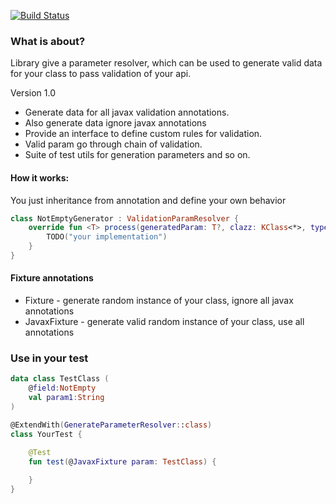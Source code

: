 [![Build Status](https://travis-ci.org/skbkontur/spring-test-data-generator.svg?branch=master)](https://travis-ci.org/skbkontur/spring-test-data-generator)

### What is about?

Library give a parameter resolver,
which can be used to generate valid data for your class to pass validation of your api.

Version 1.0

* Generate data for all javax validation annotations.
* Also generate data ignore javax annotations
* Provide an interface to define custom rules for validation.
* Valid param go through chain of validation.
* Suite of test utils for generation parameters and so on.

#### How it works:

You just inheritance from annotation and define your own behavior
```kotlin
class NotEmptyGenerator : ValidationParamResolver {
    override fun <T> process(generatedParam: T?, clazz: KClass<*>, type: KType, annotation: Annotation): Any? {
        TODO("your implementation")
    }
}
```

#### Fixture annotations

* Fixture - generate random instance of your class, ignore all javax annotations
* JavaxFixture - generate valid random instance of your class, use all annotations

### Use in your test

```kotlin
data class TestClass (
    @field:NotEmpty
    val param1:String
)

@ExtendWith(GenerateParameterResolver::class)
class YourTest {

    @Test
    fun test(@JavaxFixture param: TestClass) {
    
    }
}
```






